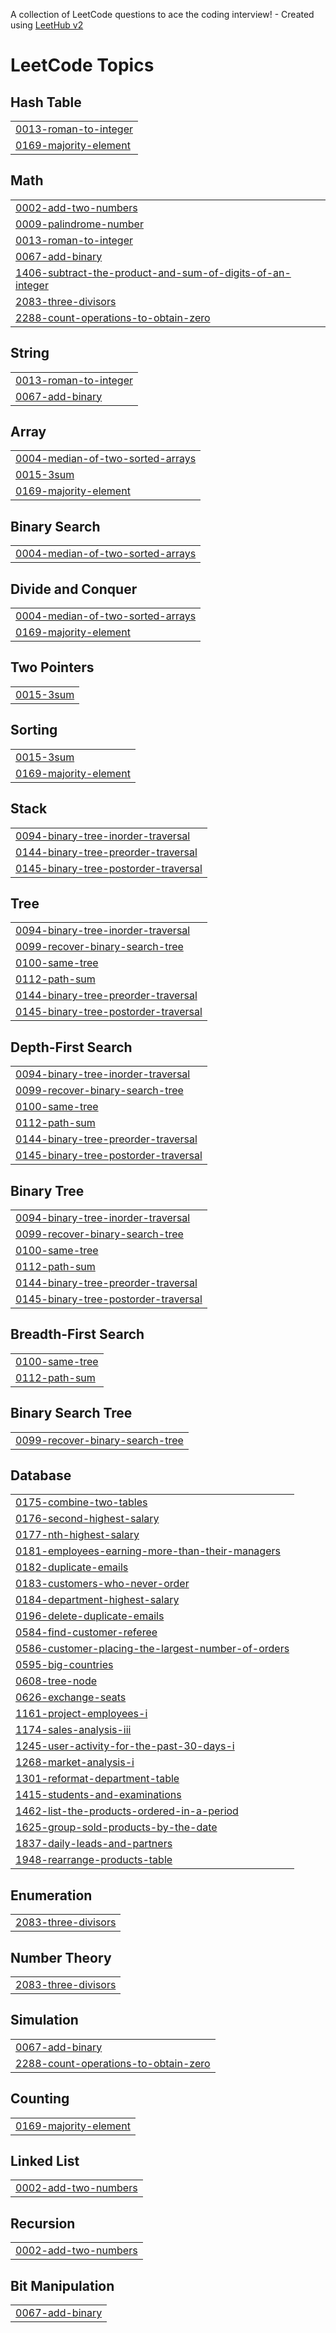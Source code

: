 A collection of LeetCode questions to ace the coding interview! - Created using [LeetHub v2](https://github.com/arunbhardwaj/LeetHub-2.0)
<!---LeetCode Topics Start-->
# LeetCode Topics
## Hash Table
|  |
| ------- |
| [0013-roman-to-integer](https://github.com/GreeshmaSathvikaMeesala/Leetcode-solutions/tree/master/0013-roman-to-integer) |
| [0169-majority-element](https://github.com/GreeshmaSathvikaMeesala/Leetcode-solutions/tree/master/0169-majority-element) |
## Math
|  |
| ------- |
| [0002-add-two-numbers](https://github.com/GreeshmaSathvikaMeesala/Leetcode-solutions/tree/master/0002-add-two-numbers) |
| [0009-palindrome-number](https://github.com/GreeshmaSathvikaMeesala/Leetcode-solutions/tree/master/0009-palindrome-number) |
| [0013-roman-to-integer](https://github.com/GreeshmaSathvikaMeesala/Leetcode-solutions/tree/master/0013-roman-to-integer) |
| [0067-add-binary](https://github.com/GreeshmaSathvikaMeesala/Leetcode-solutions/tree/master/0067-add-binary) |
| [1406-subtract-the-product-and-sum-of-digits-of-an-integer](https://github.com/GreeshmaSathvikaMeesala/Leetcode-solutions/tree/master/1406-subtract-the-product-and-sum-of-digits-of-an-integer) |
| [2083-three-divisors](https://github.com/GreeshmaSathvikaMeesala/Leetcode-solutions/tree/master/2083-three-divisors) |
| [2288-count-operations-to-obtain-zero](https://github.com/GreeshmaSathvikaMeesala/Leetcode-solutions/tree/master/2288-count-operations-to-obtain-zero) |
## String
|  |
| ------- |
| [0013-roman-to-integer](https://github.com/GreeshmaSathvikaMeesala/Leetcode-solutions/tree/master/0013-roman-to-integer) |
| [0067-add-binary](https://github.com/GreeshmaSathvikaMeesala/Leetcode-solutions/tree/master/0067-add-binary) |
## Array
|  |
| ------- |
| [0004-median-of-two-sorted-arrays](https://github.com/GreeshmaSathvikaMeesala/Leetcode-solutions/tree/master/0004-median-of-two-sorted-arrays) |
| [0015-3sum](https://github.com/GreeshmaSathvikaMeesala/Leetcode-solutions/tree/master/0015-3sum) |
| [0169-majority-element](https://github.com/GreeshmaSathvikaMeesala/Leetcode-solutions/tree/master/0169-majority-element) |
## Binary Search
|  |
| ------- |
| [0004-median-of-two-sorted-arrays](https://github.com/GreeshmaSathvikaMeesala/Leetcode-solutions/tree/master/0004-median-of-two-sorted-arrays) |
## Divide and Conquer
|  |
| ------- |
| [0004-median-of-two-sorted-arrays](https://github.com/GreeshmaSathvikaMeesala/Leetcode-solutions/tree/master/0004-median-of-two-sorted-arrays) |
| [0169-majority-element](https://github.com/GreeshmaSathvikaMeesala/Leetcode-solutions/tree/master/0169-majority-element) |
## Two Pointers
|  |
| ------- |
| [0015-3sum](https://github.com/GreeshmaSathvikaMeesala/Leetcode-solutions/tree/master/0015-3sum) |
## Sorting
|  |
| ------- |
| [0015-3sum](https://github.com/GreeshmaSathvikaMeesala/Leetcode-solutions/tree/master/0015-3sum) |
| [0169-majority-element](https://github.com/GreeshmaSathvikaMeesala/Leetcode-solutions/tree/master/0169-majority-element) |
## Stack
|  |
| ------- |
| [0094-binary-tree-inorder-traversal](https://github.com/GreeshmaSathvikaMeesala/Leetcode-solutions/tree/master/0094-binary-tree-inorder-traversal) |
| [0144-binary-tree-preorder-traversal](https://github.com/GreeshmaSathvikaMeesala/Leetcode-solutions/tree/master/0144-binary-tree-preorder-traversal) |
| [0145-binary-tree-postorder-traversal](https://github.com/GreeshmaSathvikaMeesala/Leetcode-solutions/tree/master/0145-binary-tree-postorder-traversal) |
## Tree
|  |
| ------- |
| [0094-binary-tree-inorder-traversal](https://github.com/GreeshmaSathvikaMeesala/Leetcode-solutions/tree/master/0094-binary-tree-inorder-traversal) |
| [0099-recover-binary-search-tree](https://github.com/GreeshmaSathvikaMeesala/Leetcode-solutions/tree/master/0099-recover-binary-search-tree) |
| [0100-same-tree](https://github.com/GreeshmaSathvikaMeesala/Leetcode-solutions/tree/master/0100-same-tree) |
| [0112-path-sum](https://github.com/GreeshmaSathvikaMeesala/Leetcode-solutions/tree/master/0112-path-sum) |
| [0144-binary-tree-preorder-traversal](https://github.com/GreeshmaSathvikaMeesala/Leetcode-solutions/tree/master/0144-binary-tree-preorder-traversal) |
| [0145-binary-tree-postorder-traversal](https://github.com/GreeshmaSathvikaMeesala/Leetcode-solutions/tree/master/0145-binary-tree-postorder-traversal) |
## Depth-First Search
|  |
| ------- |
| [0094-binary-tree-inorder-traversal](https://github.com/GreeshmaSathvikaMeesala/Leetcode-solutions/tree/master/0094-binary-tree-inorder-traversal) |
| [0099-recover-binary-search-tree](https://github.com/GreeshmaSathvikaMeesala/Leetcode-solutions/tree/master/0099-recover-binary-search-tree) |
| [0100-same-tree](https://github.com/GreeshmaSathvikaMeesala/Leetcode-solutions/tree/master/0100-same-tree) |
| [0112-path-sum](https://github.com/GreeshmaSathvikaMeesala/Leetcode-solutions/tree/master/0112-path-sum) |
| [0144-binary-tree-preorder-traversal](https://github.com/GreeshmaSathvikaMeesala/Leetcode-solutions/tree/master/0144-binary-tree-preorder-traversal) |
| [0145-binary-tree-postorder-traversal](https://github.com/GreeshmaSathvikaMeesala/Leetcode-solutions/tree/master/0145-binary-tree-postorder-traversal) |
## Binary Tree
|  |
| ------- |
| [0094-binary-tree-inorder-traversal](https://github.com/GreeshmaSathvikaMeesala/Leetcode-solutions/tree/master/0094-binary-tree-inorder-traversal) |
| [0099-recover-binary-search-tree](https://github.com/GreeshmaSathvikaMeesala/Leetcode-solutions/tree/master/0099-recover-binary-search-tree) |
| [0100-same-tree](https://github.com/GreeshmaSathvikaMeesala/Leetcode-solutions/tree/master/0100-same-tree) |
| [0112-path-sum](https://github.com/GreeshmaSathvikaMeesala/Leetcode-solutions/tree/master/0112-path-sum) |
| [0144-binary-tree-preorder-traversal](https://github.com/GreeshmaSathvikaMeesala/Leetcode-solutions/tree/master/0144-binary-tree-preorder-traversal) |
| [0145-binary-tree-postorder-traversal](https://github.com/GreeshmaSathvikaMeesala/Leetcode-solutions/tree/master/0145-binary-tree-postorder-traversal) |
## Breadth-First Search
|  |
| ------- |
| [0100-same-tree](https://github.com/GreeshmaSathvikaMeesala/Leetcode-solutions/tree/master/0100-same-tree) |
| [0112-path-sum](https://github.com/GreeshmaSathvikaMeesala/Leetcode-solutions/tree/master/0112-path-sum) |
## Binary Search Tree
|  |
| ------- |
| [0099-recover-binary-search-tree](https://github.com/GreeshmaSathvikaMeesala/Leetcode-solutions/tree/master/0099-recover-binary-search-tree) |
## Database
|  |
| ------- |
| [0175-combine-two-tables](https://github.com/GreeshmaSathvikaMeesala/Leetcode-solutions/tree/master/0175-combine-two-tables) |
| [0176-second-highest-salary](https://github.com/GreeshmaSathvikaMeesala/Leetcode-solutions/tree/master/0176-second-highest-salary) |
| [0177-nth-highest-salary](https://github.com/GreeshmaSathvikaMeesala/Leetcode-solutions/tree/master/0177-nth-highest-salary) |
| [0181-employees-earning-more-than-their-managers](https://github.com/GreeshmaSathvikaMeesala/Leetcode-solutions/tree/master/0181-employees-earning-more-than-their-managers) |
| [0182-duplicate-emails](https://github.com/GreeshmaSathvikaMeesala/Leetcode-solutions/tree/master/0182-duplicate-emails) |
| [0183-customers-who-never-order](https://github.com/GreeshmaSathvikaMeesala/Leetcode-solutions/tree/master/0183-customers-who-never-order) |
| [0184-department-highest-salary](https://github.com/GreeshmaSathvikaMeesala/Leetcode-solutions/tree/master/0184-department-highest-salary) |
| [0196-delete-duplicate-emails](https://github.com/GreeshmaSathvikaMeesala/Leetcode-solutions/tree/master/0196-delete-duplicate-emails) |
| [0584-find-customer-referee](https://github.com/GreeshmaSathvikaMeesala/Leetcode-solutions/tree/master/0584-find-customer-referee) |
| [0586-customer-placing-the-largest-number-of-orders](https://github.com/GreeshmaSathvikaMeesala/Leetcode-solutions/tree/master/0586-customer-placing-the-largest-number-of-orders) |
| [0595-big-countries](https://github.com/GreeshmaSathvikaMeesala/Leetcode-solutions/tree/master/0595-big-countries) |
| [0608-tree-node](https://github.com/GreeshmaSathvikaMeesala/Leetcode-solutions/tree/master/0608-tree-node) |
| [0626-exchange-seats](https://github.com/GreeshmaSathvikaMeesala/Leetcode-solutions/tree/master/0626-exchange-seats) |
| [1161-project-employees-i](https://github.com/GreeshmaSathvikaMeesala/Leetcode-solutions/tree/master/1161-project-employees-i) |
| [1174-sales-analysis-iii](https://github.com/GreeshmaSathvikaMeesala/Leetcode-solutions/tree/master/1174-sales-analysis-iii) |
| [1245-user-activity-for-the-past-30-days-i](https://github.com/GreeshmaSathvikaMeesala/Leetcode-solutions/tree/master/1245-user-activity-for-the-past-30-days-i) |
| [1268-market-analysis-i](https://github.com/GreeshmaSathvikaMeesala/Leetcode-solutions/tree/master/1268-market-analysis-i) |
| [1301-reformat-department-table](https://github.com/GreeshmaSathvikaMeesala/Leetcode-solutions/tree/master/1301-reformat-department-table) |
| [1415-students-and-examinations](https://github.com/GreeshmaSathvikaMeesala/Leetcode-solutions/tree/master/1415-students-and-examinations) |
| [1462-list-the-products-ordered-in-a-period](https://github.com/GreeshmaSathvikaMeesala/Leetcode-solutions/tree/master/1462-list-the-products-ordered-in-a-period) |
| [1625-group-sold-products-by-the-date](https://github.com/GreeshmaSathvikaMeesala/Leetcode-solutions/tree/master/1625-group-sold-products-by-the-date) |
| [1837-daily-leads-and-partners](https://github.com/GreeshmaSathvikaMeesala/Leetcode-solutions/tree/master/1837-daily-leads-and-partners) |
| [1948-rearrange-products-table](https://github.com/GreeshmaSathvikaMeesala/Leetcode-solutions/tree/master/1948-rearrange-products-table) |
## Enumeration
|  |
| ------- |
| [2083-three-divisors](https://github.com/GreeshmaSathvikaMeesala/Leetcode-solutions/tree/master/2083-three-divisors) |
## Number Theory
|  |
| ------- |
| [2083-three-divisors](https://github.com/GreeshmaSathvikaMeesala/Leetcode-solutions/tree/master/2083-three-divisors) |
## Simulation
|  |
| ------- |
| [0067-add-binary](https://github.com/GreeshmaSathvikaMeesala/Leetcode-solutions/tree/master/0067-add-binary) |
| [2288-count-operations-to-obtain-zero](https://github.com/GreeshmaSathvikaMeesala/Leetcode-solutions/tree/master/2288-count-operations-to-obtain-zero) |
## Counting
|  |
| ------- |
| [0169-majority-element](https://github.com/GreeshmaSathvikaMeesala/Leetcode-solutions/tree/master/0169-majority-element) |
## Linked List
|  |
| ------- |
| [0002-add-two-numbers](https://github.com/GreeshmaSathvikaMeesala/Leetcode-solutions/tree/master/0002-add-two-numbers) |
## Recursion
|  |
| ------- |
| [0002-add-two-numbers](https://github.com/GreeshmaSathvikaMeesala/Leetcode-solutions/tree/master/0002-add-two-numbers) |
## Bit Manipulation
|  |
| ------- |
| [0067-add-binary](https://github.com/GreeshmaSathvikaMeesala/Leetcode-solutions/tree/master/0067-add-binary) |
<!---LeetCode Topics End-->